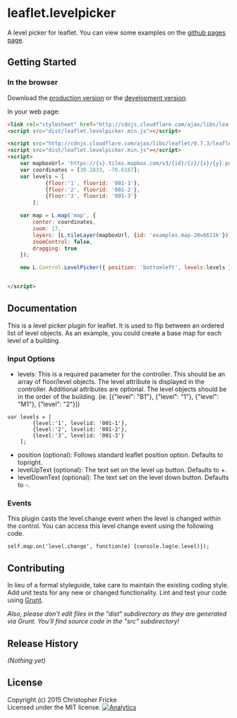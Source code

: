 # leaflet.levelpicker

A level picker for leaflet. You can view some examples on the [github pages page](http://bmoregeo.github.io/leaflet.levelpicker/index.html).

## Getting Started

### In the browser
Download the [production version][min] or the [development version][max].

[min]: https://raw.github.com/bmoregeo/leaflet.levelpicker/master/dist/leaflet.levelpicker.min.js
[max]: https://raw.github.com/bmoregeo/leaflet.levelpicker/master/dist/leaflet.levelpicker.js

In your web page:

```html
<link rel="stylesheet" href="http://cdnjs.cloudflare.com/ajax/libs/leaflet/0.7.3/leaflet.css" />
<script src="dist/leaflet.levelpicker.min.js"></script>

<script src="http://cdnjs.cloudflare.com/ajax/libs/leaflet/0.7.3/leaflet.js"></script>
<script src="dist/leaflet.levelpicker.min.js"></script>
<script>
    var mapboxUrl= 'https://{s}.tiles.mapbox.com/v3/{id}/{z}/{x}/{y}.png';
    var coordinates = [39.2833, -76.6167];
    var levels = [
            {floor:'1', floorid: '001-1'},
            {floor:'2', floorid: '001-2'},
            {floor:'3', floorid: '001-3'}
        ];

    var map = L.map('map', {
        center: coordinates,
        zoom: 17,
        layers: [L.tileLayer(mapboxUrl, {id: 'examples.map-20v6611k'})],
        zoomControl: false,
        dragging: true
    });

    new L.Control.LevelPicker({ position: 'bottomleft', levels:levels }).addTo(map);


</script>
```

## Documentation
This is a level picker plugin for leaflet. It is used to flip between an ordered list of level objects. As an example,
you could create a base map for each level of a building.

### Input Options

* levels: This is a required parameter for the controller. This should be an array of floor/level objects. The level
attribute is displayed in the controller. Additional attributes  are optional. The level objects should be in the order
of the building. (ie. [{"level": "B1"}, {"level": "1"}, {"level": "M1"}, {"level": "2"}])
```
var levels = [
        {level:'1', levelid: '001-1'},
        {level:'2', levelid: '001-2'},
        {level:'3', levelid: '001-3'}
    ];
```

* position (optional): Follows standard leaflet position option. Defaults to topright.
* levelUpText (optional): The text set on the level up button. Defaults to +.
* levelDownText (optional): The text set on the level down button. Defaults to -.

### Events
This plugin casts the level.change event when the level is changed within the control.  You can access this level
change event using the following code.

```
self.map.on('level.change', function(e) {console.log(e.level)});
```

## Contributing
In lieu of a formal styleguide, take care to maintain the existing coding style. Add unit tests for any new or changed functionality. Lint and test your code using [Grunt](http://gruntjs.com/).

_Also, please don't edit files in the "dist" subdirectory as they are generated via Grunt. You'll find source code in the "src" subdirectory!_

## Release History
_(Nothing yet)_

## License
Copyright (c) 2015 Christopher Fricke  
Licensed under the MIT license.
[![Analytics](https://ga-beacon.appspot.com/UA-9239392-5/leaflet.levelpicker/readme)](https://github.com/igrigorik/ga-beacon)
